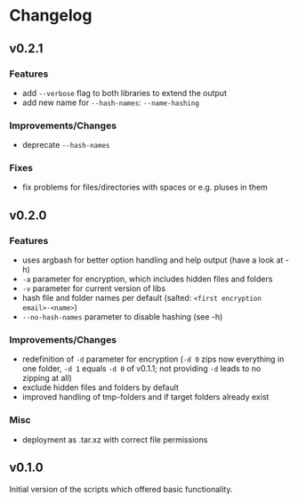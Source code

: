 # Changelog

## v0.2.1
### Features
* add `--verbose` flag to both libraries to extend the output
* add new name for `--hash-names`: `--name-hashing`

### Improvements/Changes
* deprecate `--hash-names`

### Fixes
* fix problems for files/directories with spaces or e.g. pluses in them

## v0.2.0
### Features
* uses argbash for better option handling and help output (have a look at -h)
* `-a` parameter for encryption, which includes hidden files and folders
* `-v` parameter for current version of libs
* hash file and folder names per default (salted: `<first encryption email>-<name>`)
* `--no-hash-names` parameter to disable hashing (see -h)

### Improvements/Changes
* redefinition of `-d` parameter for encryption (`-d 0` zips now everything in one folder, `-d 1` equals `-d 0` of v0.1.1; not providing `-d` leads to no zipping at all)
* exclude hidden files and folders by default
* improved handling of tmp-folders and if target folders already exist

### Misc
* deployment as .tar.xz with correct file permissions

## v0.1.0
Initial version of the scripts which offered basic functionality.
